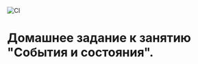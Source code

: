
![CI](https://github.com/markovanton1986/events_state_2/actions/workflows/web.yml/badge.svg)


# Домашнее задание к занятию "События и состояния".



